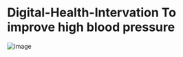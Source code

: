 # Digital-Health-Intervation To improve high blood pressure
![image](https://user-images.githubusercontent.com/118745391/216828923-7a4fc574-7805-47a4-b86f-eb57d7135227.png)
